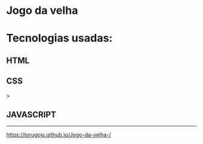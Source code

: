 
<h1>Jogo da velha</h1>

<h1>Tecnologias usadas:</h1>

<h2>HTML</h2>
<h2>CSS</h2>>
<h2>JAVASCRIPT</h2>
<hr>

https://torugojs.github.io/Jogo-da-velha-/
